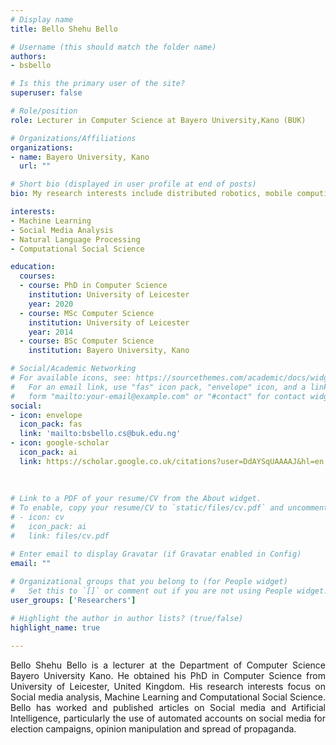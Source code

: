 ```yaml
---
# Display name
title: Bello Shehu Bello

# Username (this should match the folder name)
authors:
- bsbello

# Is this the primary user of the site?
superuser: false

# Role/position
role: Lecturer in Computer Science at Bayero University,Kano (BUK)

# Organizations/Affiliations
organizations:
- name: Bayero University, Kano
  url: ""

# Short bio (displayed in user profile at end of posts)
bio: My research interests include distributed robotics, mobile computing and programmable matter.

interests:
- Machine Learning
- Social Media Analysis
- Natural Language Processing
- Computational Social Science

education:
  courses:
  - course: PhD in Computer Science 
    institution: University of Leicester
    year: 2020
  - course: MSc Computer Science
    institution: University of Leicester
    year: 2014
  - course: BSc Computer Science
    institution: Bayero University, Kano

# Social/Academic Networking
# For available icons, see: https://sourcethemes.com/academic/docs/widgets/#icons
#   For an email link, use "fas" icon pack, "envelope" icon, and a link in the
#   form "mailto:your-email@example.com" or "#contact" for contact widget.
social:
- icon: envelope
  icon_pack: fas
  link: 'mailto:bsbello.cs@buk.edu.ng'  
- icon: google-scholar
  icon_pack: ai
  link: https://scholar.google.co.uk/citations?user=DdAYSqUAAAAJ&hl=en
  
 
  
# Link to a PDF of your resume/CV from the About widget.
# To enable, copy your resume/CV to `static/files/cv.pdf` and uncomment the lines below.  
# - icon: cv
#   icon_pack: ai
#   link: files/cv.pdf

# Enter email to display Gravatar (if Gravatar enabled in Config)
email: ""
  
# Organizational groups that you belong to (for People widget)
#   Set this to `[]` or comment out if you are not using People widget.  
user_groups: ['Researchers']

# Highlight the author in author lists? (true/false)
highlight_name: true

---
```



Bello Shehu Bello is a lecturer at the Department of Computer Science Bayero University Kano. He obtained his PhD in Computer Science from University of Leicester, United Kingdom. His research interests focus on Social media analysis, Machine Learning and Computational Social Science. Bello has worked and published articles on Social media  and Artificial Intelligence, particularly the use of automated accounts on social media for election campaigns, opinion manipulation and spread of propaganda.

<style>
body {
text-align: justify}
</style>

